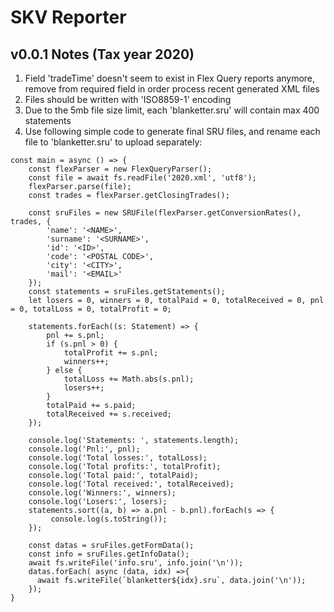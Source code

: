 # SKV Reporter

## v0.0.1 Notes (Tax year 2020)

1.  Field 'tradeTime' doesn't seem to exist in Flex Query reports anymore, remove from required field in order process recent generated XML files
2.  Files should be written with 'ISO8859-1' encoding
3.  Due to the 5mb file size limit, each 'blanketter.sru' will contain max 400 statements
4.  Use following simple code to generate final SRU files, and rename each file to 'blanketter.sru' to upload separately:

```
const main = async () => {
    const flexParser = new FlexQueryParser();
    const file = await fs.readFile('2020.xml', 'utf8');
    flexParser.parse(file);
    const trades = flexParser.getClosingTrades();

    const sruFiles = new SRUFile(flexParser.getConversionRates(), trades, {
        'name': '<NAME>',
        'surname': '<SURNAME>',
        'id': '<ID>',
        'code': '<POSTAL CODE>',
        'city': '<CITY>',
        'mail': '<EMAIL>'
    });
    const statements = sruFiles.getStatements();
    let losers = 0, winners = 0, totalPaid = 0, totalReceived = 0, pnl = 0, totalLoss = 0, totalProfit = 0;

    statements.forEach((s: Statement) => {
        pnl += s.pnl;
        if (s.pnl > 0) {
            totalProfit += s.pnl;
            winners++;
        } else {
            totalLoss += Math.abs(s.pnl);
            losers++;
        }
        totalPaid += s.paid;
        totalReceived += s.received;
    });

    console.log('Statements: ', statements.length);
    console.log('Pnl:', pnl);
    console.log('Total losses:', totalLoss);
    console.log('Total profits:', totalProfit);
    console.log('Total paid:', totalPaid);
    console.log('Total received:', totalReceived);
    console.log('Winners:', winners);
    console.log('Losers:', losers);
    statements.sort((a, b) => a.pnl - b.pnl).forEach(s => {
         console.log(s.toString());
    });

    const datas = sruFiles.getFormData();
    const info = sruFiles.getInfoData();
    await fs.writeFile('info.sru', info.join('\n'));
    datas.forEach( async (data, idx) =>{
      await fs.writeFile(`blanketter${idx}.sru`, data.join('\n'));
    });
}
```
